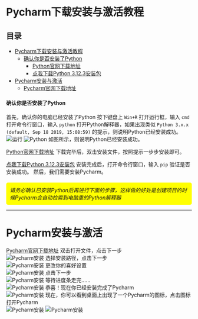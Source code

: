 # Pycharm下载安装与激活教程
## 目录
- [Pycharm下载安装与激活教程](#pycharm下载安装与激活教程)
    - [确认你是否安装了Python](#确认你是否安装了python)
      - [Python官网下载地址](https://www.python.org/downloads/)
      - [点我下载Python 3.12.3安装包](https://www.python.org/ftp/python/3.12.3/python-3.12.3-amd64.exe)
- [Pycharm安装与激活](#pycharm安装与激活)
  - [Pycharm官网下载地址](https://www.jetbrains.com/pycharm/download/#section=windows)


#### 确认你是否安装了Python
首先，确认你的电脑已经安装了Python
按下键盘上 `Win+R` 打开运行框，输入 `cmd` 打开命令行窗口，输入 `python` 打开Python解释器，如果出现类似 `Python 3.x.x (default, Sep 18 2019, 15:08:59)` 的提示，则说明Python已经安装成功。
![运行](pic/winr.png)
![Python](pic/cmd.png)
如图所示，则说明Python已经安装成功。

[Python官网下载地址](https://www.python.org/downloads/)
下载完毕后，双击安装文件，按照提示一步步安装即可。

[点我下载Python 3.12.3安装包](https://www.python.org/ftp/python/3.12.3/python-3.12.3-amd64.exe)
安装完成后，打开命令行窗口，输入 `pip` 验证是否安装成功。
然后，我们需要安装Pycharm。

<div style="background-color: yellow; padding: 10px; border-radius: 5px; margin-top: 20px; font-style: italic">请务必确认已安装Python后再进行下面的步骤，这样做的好处是创建项目的时候Pycharm会自动检索到电脑重的Python解释器</div>
<hr>

# Pycharm安装与激活
[Pycharm官网下载地址](https://www.jetbrains.com/pycharm/download/#section=windows)
双击打开文件，点击下一步<br>
![Pycharm安装](https://raw.githubusercontent.com/Loake/Blog/main/pic/Pycham/step1.png)
选择安装路径，点击下一步<br>
![Pycharm安装](https://raw.githubusercontent.com/Loake/Blog/main/pic/Pycham/step2.png)
更改你的喜好设置<br>
![Pycharm安装](https://raw.githubusercontent.com/Loake/Blog/main/pic/Pycham/step3.png)
点击下一步<br>
![Pycharm安装](https://raw.githubusercontent.com/Loake/Blog/main/pic/Pycham/step4.png)
等待进度条走完……<br>
![Pycharm安装](https://raw.githubusercontent.com/Loake/Blog/main/pic/Pycham/step5.png)
恭喜！现在你已经安装完成了Pycharm<br>
![Pycharm安装](https://raw.githubusercontent.com/Loake/Blog/main/pic/Pycham/done.png)
现在，你可以看到桌面上出现了一个Pycharm的图标，点击图标打开Pycharm<br>
![Pycharm安装](https://raw.githubusercontent.com/Loake/Blog/main/pic/Pycham/icon.png)
![Pycharm安装](https://raw.githubusercontent.com/Loake/Blog/main/pic/Pycham/welcome.png)


